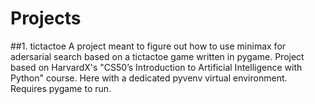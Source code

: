 # Projects

##1. tictactoe
A project meant to figure out how to use minimax for adersarial search based on a tictactoe game written in pygame. 
Project based on HarvardX's "CS50’s Introduction to Artificial Intelligence with Python" course. 
Here with a dedicated pyvenv virtual environment. Requires pygame to run.
